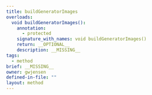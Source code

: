 ```yaml
---
title: buildGeneratorImages
overloads:
  void buildGeneratorImages():
    annotation:
      - protected
    signature_with_names: void buildGeneratorImages()
    return: __OPTIONAL__
    description: __MISSING__
tags:
  - method
brief: __MISSING__
owner: gwjensen
defined-in-file: ""
layout: method
---
```

